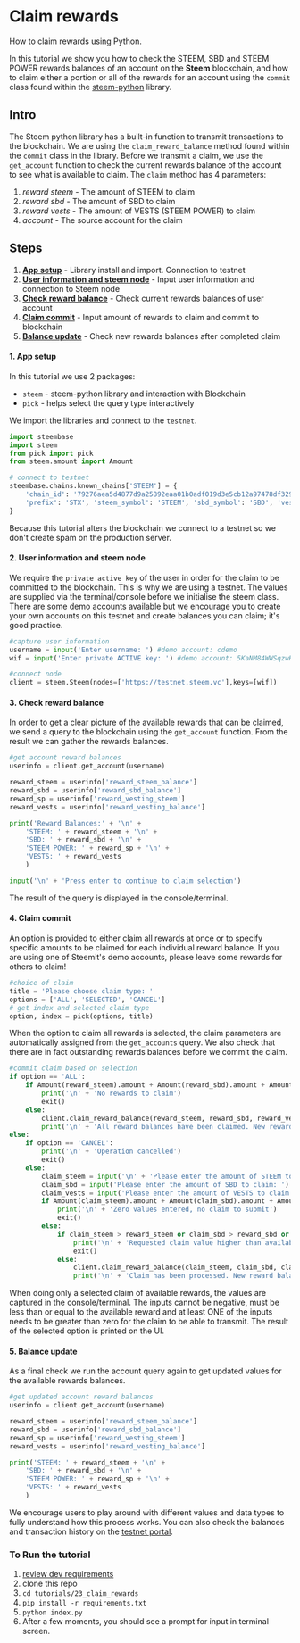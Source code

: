 # Claim rewards

How to claim rewards using Python.

In this tutorial we show you how to check the STEEM, SBD and STEEM POWER rewards balances of an account on the **Steem** blockchain, and how to claim either a portion or all of the rewards for an account using the `commit` class found within the [steem-python](https://github.com/steemit/steem-python) library.

## Intro

The Steem python library has a built-in function to transmit transactions to the blockchain. We are using the `claim_reward_balance` method found within the `commit` class in the library. Before we transmit a claim, we use the `get_account` function to check the current rewards balance of the account to see what is available to claim. The `claim` method has 4 parameters:

1.  _reward steem_ - The amount of STEEM to claim
1.  _reward sbd_ - The amount of SBD to claim
1.  _reward vests_ - The amount of VESTS (STEEM POWER) to claim
1.  _account_ - The source account for the claim

## Steps

1.  [**App setup**](#setup) - Library install and import. Connection to testnet
1.  [**User information and steem node**](#userinfo) - Input user information and connection to Steem node
1.  [**Check reward balance**](#balance) - Check current rewards balances of user account
1.  [**Claim commit**](#commit) - Input amount of rewards to claim and commit to blockchain
1.  [**Balance update**](#update) - Check new rewards balances after completed claim

#### 1. App setup <a name="setup"></a>

In this tutorial we use 2 packages:

- `steem` - steem-python library and interaction with Blockchain
- `pick` - helps select the query type interactively

We import the libraries and connect to the `testnet`.

```python
import steembase
import steem
from pick import pick
from steem.amount import Amount

# connect to testnet
steembase.chains.known_chains['STEEM'] = {
    'chain_id': '79276aea5d4877d9a25892eaa01b0adf019d3e5cb12a97478df3298ccdd01673',
    'prefix': 'STX', 'steem_symbol': 'STEEM', 'sbd_symbol': 'SBD', 'vests_symbol': 'VESTS'
}
```

Because this tutorial alters the blockchain we connect to a testnet so we don't create spam on the production server.

#### 2. User information and steem node <a name="userinfo"></a>

We require the `private active key` of the user in order for the claim to be committed to the blockchain. This is why we are using a testnet. The values are supplied via the terminal/console before we initialise the steem class. There are some demo accounts available but we encourage you to create your own accounts on this testnet and create balances you can claim; it's good practice.

```python
#capture user information
username = input('Enter username: ') #demo account: cdemo
wif = input('Enter private ACTIVE key: ') #demo account: 5KaNM84WWSqzwKzY82fXPaUW43idbLnPqf5SfjGxLfw6eV2kAP3

#connect node
client = steem.Steem(nodes=['https://testnet.steem.vc'],keys=[wif])
```

#### 3. Check reward balance <a name="balance"></a>

In order to get a clear picture of the available rewards that can be claimed, we send a query to the blockchain using the `get_account` function. From the result we can gather the rewards balances.

```python
#get account reward balances
userinfo = client.get_account(username)

reward_steem = userinfo['reward_steem_balance']
reward_sbd = userinfo['reward_sbd_balance']
reward_sp = userinfo['reward_vesting_steem']
reward_vests = userinfo['reward_vesting_balance']

print('Reward Balances:' + '\n' + 
    'STEEM: ' + reward_steem + '\n' + 
    'SBD: ' + reward_sbd + '\n' + 
    'STEEM POWER: ' + reward_sp + '\n' +
    'VESTS: ' + reward_vests
    )

input('\n' + 'Press enter to continue to claim selection')
```

The result of the query is displayed in the console/terminal.

#### 4. Claim commit <a name="commit"></a>

An option is provided to either claim all rewards at once or to specify specific amounts to be claimed for each individual reward balance. If you are using one of Steemit's demo accounts, please leave some rewards for others to claim!

```python
#choice of claim
title = 'Please choose claim type: '
options = ['ALL', 'SELECTED', 'CANCEL']
# get index and selected claim type
option, index = pick(options, title)
```

When the option to claim all rewards is selected, the claim parameters are automatically assigned from the `get_accounts` query. We also check that there are in fact outstanding rewards balances before we commit the claim.

```python
#commit claim based on selection
if option == 'ALL':
    if Amount(reward_steem).amount + Amount(reward_sbd).amount + Amount(reward_vests).amount == 0:
        print('\n' + 'No rewards to claim')
        exit()
    else:
        client.claim_reward_balance(reward_steem, reward_sbd, reward_vests, username)
        print('\n' + 'All reward balances have been claimed. New reward balances are:' + '\n')
else:
    if option == 'CANCEL':
        print('\n' + 'Operation cancelled')
        exit()
    else:
        claim_steem = input('\n' + 'Please enter the amount of STEEM to claim: ') + ' STEEM'
        claim_sbd = input('Please enter the amount of SBD to claim: ') + ' SBD'
        claim_vests = input('Please enter the amount of VESTS to claim: ') + ' VESTS'
        if Amount(claim_steem).amount + Amount(claim_sbd).amount + Amount(claim_vests).amount == 0:
            print('\n' + 'Zero values entered, no claim to submit')
            exit()
        else:
            if claim_steem > reward_steem or claim_sbd > reward_sbd or claim_vests > reward_vests:
                print('\n' + 'Requested claim value higher than available rewards')
                exit()
            else:
                client.claim_reward_balance(claim_steem, claim_sbd, claim_vests, username)
                print('\n' + 'Claim has been processed. New reward balances are:' + '\n')

```

When doing only a selected claim of available rewards, the values are captured in the console/terminal. The inputs cannot be negative, must be less than or equal to the available reward and at least ONE of the inputs needs to be greater than zero for the claim to be able to transmit. The result of the selected option is printed on the UI.

#### 5. Balance update <a name="update"></a>

As a final check we run the account query again to get updated values for the available rewards balances.

```python
#get updated account reward balances
userinfo = client.get_account(username)

reward_steem = userinfo['reward_steem_balance']
reward_sbd = userinfo['reward_sbd_balance']
reward_sp = userinfo['reward_vesting_steem']
reward_vests = userinfo['reward_vesting_balance']

print('STEEM: ' + reward_steem + '\n' + 
    'SBD: ' + reward_sbd + '\n' + 
    'STEEM POWER: ' + reward_sp + '\n' +
    'VESTS: ' + reward_vests
    )
```

We encourage users to play around with different values and data types to fully understand how this process works. You can also check the balances and transaction history on the [testnet portal](http://condenser.steem.vc/).

### To Run the tutorial

1.  [review dev requirements](00_getting_started#dev-requirements)
1.  clone this repo
1.  `cd tutorials/23_claim_rewards`
1.  `pip install -r requirements.txt`
1.  `python index.py`
1.  After a few moments, you should see a prompt for input in terminal screen.
